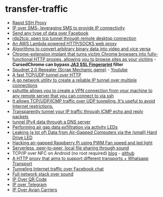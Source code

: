 # transfer-traffic

- [Rapid SSH Proxy](https://github.com/Snawoot/rsp)
- [IP over SMS- leveraging SMS to provide IP connectivity](https://github.com/spandanb/ipos)
- [Send any type of data over Facebook](https://github.com/beneri/ip-over-facebook)
- [rdp2tcp: open tcp tunnel through remote desktop connection](https://github.com/V-E-O/rdp2tcp)
- [An AWS Lambda powered HTTP/SOCKS web proxy](https://github.com/dan-v/awslambdaproxy)
- [Algorithms to convert arbitrary binary data into video and vice versa](https://github.com/bfaure/Data2Video)
- [Chrome-extension implant that turns victim Chrome browsers into fully-functional HTTP proxies, allowing you to browse sites as your victims](https://github.com/mandatoryprogrammer/CursedChrome) \- **CursedChrome can bypass [JA3 SSL Fingerprint](https://ja3er.com/) filter**
- [Spudnet 2.0 Repeater (Scrap Mechanic game)](https://steamcommunity.com/sharedfiles/filedetails/?id=1485675868) \- [Youtube](https://www.youtube.com/watch?v=-fLeDUgDKbU)
- [A fast TCP/UDP tunnel over HTTP](https://github.com/jpillora/chisel)
- [A go network utility to create a reliable IP tunnel over multiple connections](https://github.com/porech/engarde)
- [sshuttle allows you to create a VPN connection from your machine to any remote server that you can connect to via ssh](https://github.com/sshuttle/sshuttle)
- [It allows TCP/UDP/ICMP traffic over UDP tunneling. It's useful to avoid Internet restrictions.](https://github.com/astroza/udptunnel)
- [Transparently tunnel your IP traffic through ICMP echo and reply packets](https://github.com/DhavalKapil/icmptunnel)
- [tunnel IPv4 data through a DNS server](https://github.com/yarrick/iodine)
- [Performing air gap data exfiltration via activity LEDs](https://github.com/clfs/led-airgap)
- [Leaking (a lot of) Data from Air-Gapped Computers via the (small) Hard Drive LED](https://github.com/daedalus/LEDITGO)
- [Hacking air-gapped Raspberry Pi using PWM Fan speed and led light](https://github.com/johncobb/hack_airgap)
- [Serverless, peer-to-peer, local file sharing through sound](https://github.com/ggerganov/wave-share)
- TCP/IP over NFC on Android (no root required) [blog](https://blog.classycode.com/sockets-over-nfc-on-android-c294b6c58bbf) \- [github](https://github.com/classycodeoss/nfc-sockets)
- [A HTTP proxy that aims to support different transports + Whatsapp Transport](https://github.com/matiasinsaurralde/transports)
- [Tunneling Internet traffic over Facebook chat](https://github.com/matiasinsaurralde/facebook-tunnel)
- [Full network stack over sound](https://github.com/quiet/quiet-lwip)
- [IP Over QR Code](https://github.com/seiferteric/qrtun)
- [IP over Telegram](https://github.com/PiMaker/Teletun)
- [IP Over Avian Carriers](https://github.com/dylanmccall/pigeond)
